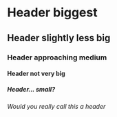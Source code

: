 # Header biggest
## Header slightly less big
### Header approaching medium
#### Header not very big
##### Header... small?
###### Would you really call this a header
